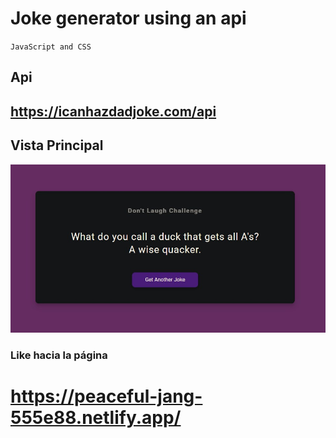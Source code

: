 # Joke generator using an api
`JavaScript and CSS`

Api
--
https://icanhazdadjoke.com/api
-

## Vista Principal

![image](vista.jpg)

### Like hacia la página
https://peaceful-jang-555e88.netlify.app/ 
==

